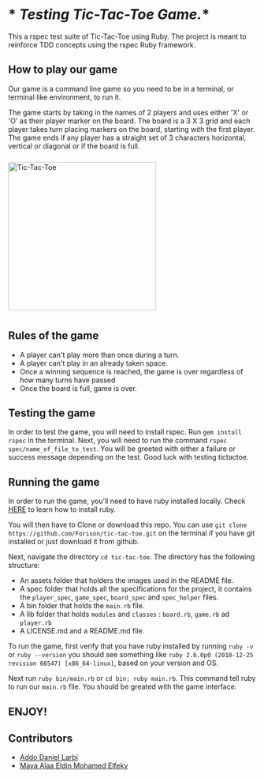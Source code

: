 # * *Testing Tic-Tac-Toe Game.**

This a rspec test suite of Tic-Tac-Toe using Ruby. The project is meant to reinforce TDD concepts using the rspec Ruby framework.

## **How to play our game**

Our game is a command line game so you need to be in a terminal, or terminal like environment, to run it.

The game starts by taking in the names of 2 players and uses either 'X' or 'O' as their player marker on the board. The board is a 3 X 3 grid and each player takes turn placing markers on the board, starting with the first player. The game ends if any player has a straight set of 3 characters horizontal, vertical or diagonal or if the board is full.

<img alt="Tic-Tac-Toe" src="https://user-images.githubusercontent.com/50522273/65238556-c1ea9480-da91-11e9-9cfa-419906791309.png" width="300" height="300" style="margin: 10px auto;">


## **Rules of the game**

* A player can't play more than once during a turn.
* A player can't play in an already taken space.
* Once a winning sequence is reached, the game is over regardless of how many turns have passed
* Once the board is full, game is over.

## **Testing the game**

In order to test the game, you will need to install rspec. Run `gem install rspec` in the terminal.
Next, you will need to run the command `rspec spec/name_of_file_to_test`. You will be greeted with either a failure or success message depending on the test. Good luck with testing tictactoe.


## **Running the game**

In order to run the game, you'll need to have ruby installed locally. Check [HERE](https://www.ruby-lang.org/en/documentation/installation/) to learn how to install ruby. 

You will then have to Clone or download this repo. You can use `git clone https://github.com/Forison/tic-tac-toe.git` on the terminal if you have git installed or just download it from github.

Next, navigate the directory `cd tic-tac-toe`. The directory has the following structure:
* An assets folder that holders the images used in the README file.
* A spec folder that holds all the specifications for the project, it contains the `player_spec`, `game_spec`, `board_spec` and `spec_helper` files.
* A bin folder that holds the `main.rb` file.
* A lib folder that holds `modules` and `classes` : `board.rb`, `game.rb` ad `player.rb`
* A LICENSE.md and a README.md file.

To run the game, first verify that you have ruby installed by running `ruby -v` or `ruby --version` you should see something like `ruby 2.6.0p0 (2018-12-25 revision 66547) [x86_64-linux]`, based on your version and OS.

Next run `ruby bin/main.rb` or `cd bin; ruby main.rb`. This command tell ruby to run our `main.rb` file. You should be greated with the game interface.


## **ENJOY!**

## **Contributors**

* <a href="https://github.com/addod19" target="blank">Addo Daniel Larbi</a>
* <a href="https://github.com/maya88en" target="blank">Maya Alaa Eldin Mohamed Elfeky</a>
